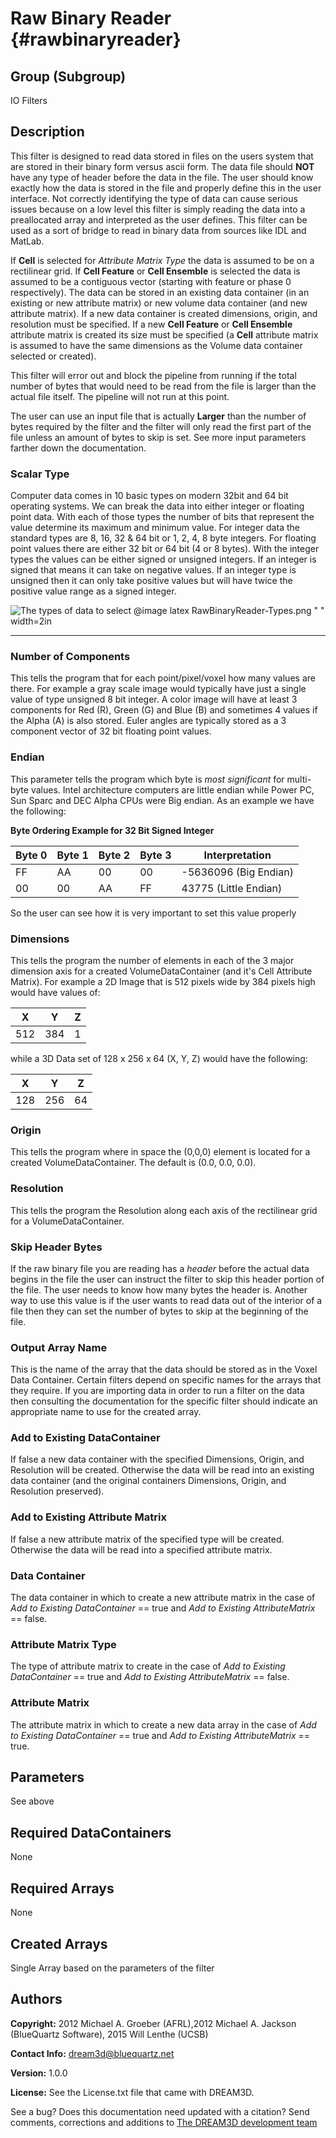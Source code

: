 Raw Binary Reader {#rawbinaryreader}
======

## Group (Subgroup) ##

IO Filters

## Description ##

This filter is designed to read data stored in files on the users system that are stored in their
binary form versus ascii form. The data file should **NOT** have any type of header before the data in the file. The user should know exactly how the data is stored in the file and properly define this in the user interface. Not correctly identifying the type of data can cause serious issues because on a low level this filter is simply reading the data into a preallocated array and interpreted as the user defines. This filter can be used as a sort of bridge to read in binary data from sources like IDL and MatLab. 

If **Cell** is selected for *Attribute Matrix Type* the data is assumed to be on a rectilinear grid. If **Cell Feature** or **Cell Ensemble** is selected the data is assumed to be a contiguous vector (starting with feature or phase 0 respectively). The data can be stored in an existing data container (in an existing or new attribute matrix) or new volume data container (and new attribute matrix). If a new data container is created dimensions, origin, and resolution must be specified. If a new **Cell Feature** or **Cell Ensemble** attribute matrix is created its size must be specified (a **Cell** attribute matrix is assumed to have the same dimensions as the Volume data container selected or created).

This filter will error out and block the pipeline from running if the total number of bytes that would need to be read from the file is larger than the actual file itself. The pipeline will not run at this point.

The user can use an input file that is actually **Larger** than the number of bytes required by the filter and the filter will only read the first part of the file unless an amount of bytes to skip is set. See more input parameters farther down the documentation.

### Scalar Type ###

Computer data comes in 10 basic types on modern 32bit and 64 bit operating systems. We can break the data into either integer or floating point data. With each of those types the number of bits that represent the value determine its maximum and minimum value. For integer data the standard types are 8, 16, 32 & 64 bit or 1, 2, 4, 8 byte integers. For floating point values there are either 32 bit or 64 bit (4 or 8 bytes). With the integer types the values can be either signed or unsigned integers. If an integer is signed that means it can take on negative values. If an integer type is unsigned then it can only take positive values but will have twice the positive value range as a signed integer.

![The types of data to select](RawBinaryReader-Types.png)
@image latex RawBinaryReader-Types.png " " width=2in

---

### Number of Components ###

This tells the program that for each point/pixel/voxel how many values are there. For example a gray scale image would typically have just a single value of type unsigned 8 bit integer. A color image will have at least 3 components for Red (R), Green (G) and Blue (B) and sometimes 4 values if the Alpha (A) is also stored. Euler angles are typically stored as a 3 component vector of 32 bit floating point values.

### Endian ###

This parameter tells the program which byte is _most significant_ for multi-byte values. Intel architecture computers are little endian while Power PC, Sun Sparc and DEC Alpha CPUs were Big endian. As an example we have the following:

**Byte Ordering Example for 32 Bit Signed Integer**

| Byte 0 | Byte 1 | Byte 2 | Byte 3 | Interpretation |
|---|---|---|---|----------------|
| FF | AA | 00 | 00 | -5636096 (Big Endian) |
| 00 | 00 | AA | FF | 43775 (Little Endian) |

So the user can see how it is very important to set this value properly

### Dimensions ###

This tells the program the number of elements in each of the 3 major dimension axis for a created VolumeDataContainer (and it's Cell Attribute Matrix). For example a 2D Image that is 512 pixels wide by 384 pixels high would have values of:

| X | Y | Z |
|---|---|---|
| 512 | 384 | 1 |

while a 3D Data set of 128 x 256 x 64 (X, Y, Z) would have the following:

| X | Y | Z |
|---|---|---|
| 128 | 256 | 64 |


### Origin ###

This tells the program where in space the (0,0,0) element is located for a created VolumeDataContainer. The default is (0.0, 0.0, 0.0).


### Resolution ###

This tells the program the Resolution along each axis of the rectilinear grid for a VolumeDataContainer.

### Skip Header Bytes ###

If the raw binary file you are reading has a _header_ before the actual data begins in the file the user can instruct the filter to skip this header portion of the file. The user needs to know how many bytes the header is. 
 Another way to use this value is if the user wants to read data out of the interior of a file then they can set the number of bytes to skip at the beginning of the file.

### Output Array Name ###
This is the name of the array that the data should be stored as in the Voxel Data Container. Certain filters depend on specific names for the arrays that they require. If you are importing data in order to run a filter on the data then consulting the documentation for the specific filter should indicate an appropriate name to use for the created array.

### Add to Existing DataContainer ###
If false a new data container with the specified Dimensions, Origin, and Resolution will be created. Otherwise the data will be read into an existing data container (and the original containers Dimensions, Origin, and Resolution preserved).

### Add to Existing Attribute Matrix ###
If false a new attribute matrix of the specified type will be created. Otherwise the data will be read into a specified attribute matrix.

### Data Container ###
The data container in which to create a new attribute matrix in the case of *Add to Existing DataContainer* == true and *Add to Existing AttributeMatrix* == false.

### Attribute Matrix Type ###
The type of attribute matrix to create in the case of *Add to Existing DataContainer* == true and *Add to Existing AttributeMatrix* == false.

### Attribute Matrix ###
The attribute matrix in which to create a new data array in the case of *Add to Existing DataContainer* == true and *Add to Existing AttributeMatrix* == true.

## Parameters ##

See above

## Required DataContainers ##

None

## Required Arrays ##

None

## Created Arrays ##

Single Array based on the parameters of the filter

## Authors ##

**Copyright:** 2012 Michael A. Groeber (AFRL),2012 Michael A. Jackson (BlueQuartz Software), 2015 Will Lenthe (UCSB)

**Contact Info:** dream3d@bluequartz.net

**Version:** 1.0.0

**License:**  See the License.txt file that came with DREAM3D.





See a bug? Does this documentation need updated with a citation? Send comments, corrections and additions to [The DREAM3D development team](mailto:dream3d@bluequartz.net?subject=Documentation%20Correction)

